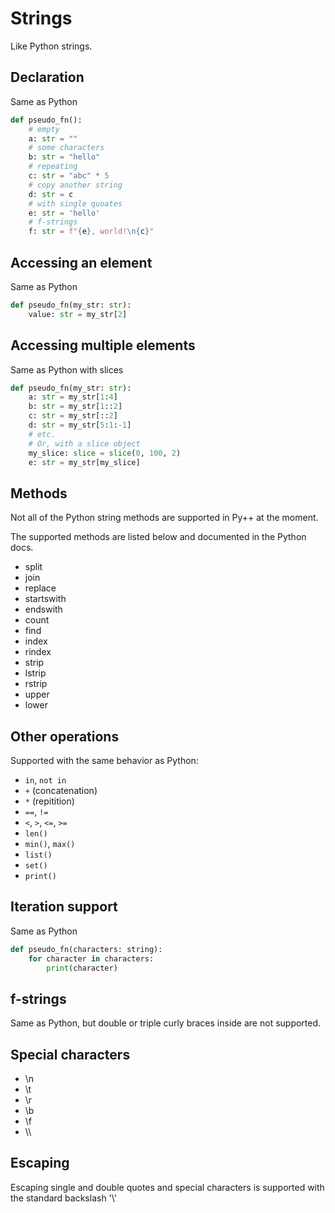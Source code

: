 # Strings

Like Python strings.

## Declaration
Same as Python

```python
def pseudo_fn():
    # empty
    a: str = ""
    # some characters
    b: str = "hello"
    # repeating
    c: str = "abc" * 5
    # copy another string
    d: str = c
    # with single quoates
    e: str = 'hello'
    # f-strings
    f: str = f"{e}, world!\n{c}"
```

## Accessing an element

Same as Python

```python
def pseudo_fn(my_str: str):
    value: str = my_str[2]
```

## Accessing multiple elements

Same as Python with slices

```python
def pseudo_fn(my_str: str):
    a: str = my_str[1:4]
    b: str = my_str[1::2]
    c: str = my_str[::2]
    d: str = my_str[5:1:-1]
    # etc.
    # Or, with a slice object
    my_slice: slice = slice(0, 100, 2)
    e: str = my_str[my_slice]
```

## Methods

Not all of the Python string methods are supported in Py++ at the moment.

The supported methods are listed below and documented in the Python docs.

- split
- join
- replace
- startswith
- endswith
- count
- find
- index
- rindex
- strip
- lstrip
- rstrip
- upper
- lower


## Other operations

Supported with the same behavior as Python:

- `in`, `not in`
- `+` (concatenation)
- `*` (repitition)
- `==`, `!=`
- `<`, `>`, `<=`, `>=`
- `len()`
- `min()`, `max()`
- `list()`
- `set()`
- `print()`

## Iteration support

Same as Python

```python
def pseudo_fn(characters: string):
    for character in characters:
        print(character)
```

## f-strings

Same as Python, but double or triple curly braces inside are not supported.

## Special characters

- \n
- \t
- \r
- \b
- \f
- \\\

## Escaping

Escaping single and double quotes and special characters is supported with the standard backslash '\\'